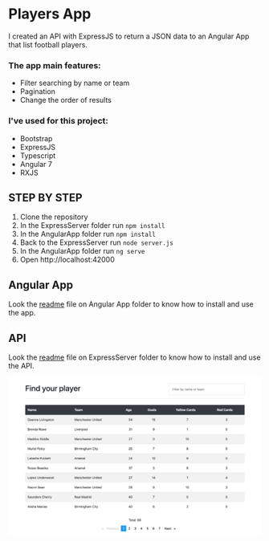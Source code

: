 # Players App
I created an API with ExpressJS to return a JSON data to an Angular App that list football players.

### The app main features:
* Filter searching by name or team
* Pagination
* Change the order of results

### I've used for this project:
* Bootstrap
* ExpressJS
* Typescript
* Angular 7
* RXJS

## STEP BY STEP
1. Clone the repository
2. In the ExpressServer folder run ``` npm install ```
3. In the AngularApp folder run ``` npm install ```
4. Back to the ExpressServer run ``` node server.js ```
5. In the AngularApp folder run ``` ng serve ```
6. Open http://localhost:42000

## Angular App
Look the [readme](https://github.com/rafaelperozin/players-app/tree/master/AngularApp) file on Angular App folder to know how to install and use the app.

## API
Look the [readme](https://github.com/rafaelperozin/players-app/tree/master/ExpressServer) file on ExpressServer folder to know how to install and use the API.

![Angular Player App Screenshot](https://github.com/rafaelperozin/players-app/blob/master/player-app-screenshot.png)
